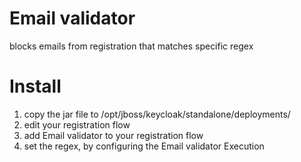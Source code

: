 # Email validator

blocks emails from registration that matches specific regex

# Install

1. copy the jar file to /opt/jboss/keycloak/standalone/deployments/
2. edit your registration flow
3. add Email validator to your registration flow
5. set the regex, by configuring the Email validator Execution
